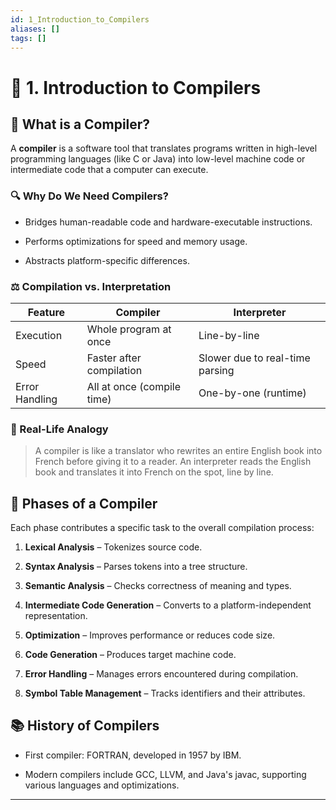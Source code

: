 ```yaml
---
id: 1_Introduction_to_Compilers
aliases: []
tags: []
---
```


# 🧭 1. Introduction to Compilers

## 📌 What is a Compiler?

A **compiler** is a software tool that translates programs written in high-level programming languages (like C or Java) into low-level machine code or intermediate code that a computer can execute.

### 🔍 Why Do We Need Compilers?

- Bridges human-readable code and hardware-executable instructions.
    
- Performs optimizations for speed and memory usage.
    
- Abstracts platform-specific differences.
    

### ⚖️ Compilation vs. Interpretation

|Feature|Compiler|Interpreter|
|---|---|---|
|Execution|Whole program at once|Line-by-line|
|Speed|Faster after compilation|Slower due to real-time parsing|
|Error Handling|All at once (compile time)|One-by-one (runtime)|

### 🧠 Real-Life Analogy

> A compiler is like a translator who rewrites an entire English book into French before giving it to a reader. An interpreter reads the English book and translates it into French on the spot, line by line.

## 🧩 Phases of a Compiler

Each phase contributes a specific task to the overall compilation process:

1. **Lexical Analysis** – Tokenizes source code.
    
2. **Syntax Analysis** – Parses tokens into a tree structure.
    
3. **Semantic Analysis** – Checks correctness of meaning and types.
    
4. **Intermediate Code Generation** – Converts to a platform-independent representation.
    
5. **Optimization** – Improves performance or reduces code size.
    
6. **Code Generation** – Produces target machine code.
    
7. **Error Handling** – Manages errors encountered during compilation.
    
8. **Symbol Table Management** – Tracks identifiers and their attributes.
    

## 📚 History of Compilers

- First compiler: FORTRAN, developed in 1957 by IBM.
    
- Modern compilers include GCC, LLVM, and Java's javac, supporting various languages and optimizations.
    

---

